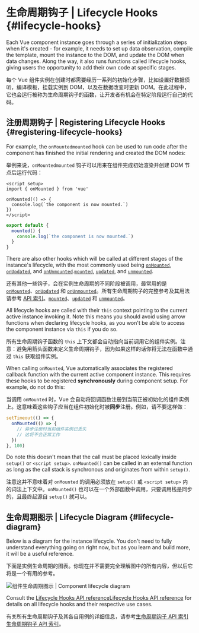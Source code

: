 # 生命周期钩子 | Lifecycle Hooks {#lifecycle-hooks}

Each Vue component instance goes through a series of initialization steps when it's created - for example, it needs to set up data observation, compile the template, mount the instance to the DOM, and update the DOM when data changes. Along the way, it also runs functions called lifecycle hooks, giving users the opportunity to add their own code at specific stages.

每个 Vue 组件实例在创建时都需要经历一系列的初始化步骤，比如设置好数据侦听，编译模板，挂载实例到 DOM，以及在数据改变时更新 DOM。在此过程中，它也会运行被称为生命周期钩子的函数，让开发者有机会在特定阶段运行自己的代码。

## 注册周期钩子 | Registering Lifecycle Hooks {#registering-lifecycle-hooks}

For example, the <span class="composition-api">`onMounted`</span><span class="options-api">`mounted`</span> hook can be used to run code after the component has finished the initial rendering and created the DOM nodes:

举例来说，<span class="composition-api">`onMounted`</span><span class="options-api">`mounted`</span> 钩子可以用来在组件完成初始渲染并创建 DOM 节点后运行代码：

<div class="composition-api">

```vue
<script setup>
import { onMounted } from 'vue'

onMounted(() => {
  console.log(`the component is now mounted.`)
})
</script>
```

</div>
<div class="options-api">

```js
export default {
  mounted() {
    console.log(`the component is now mounted.`)
  }
}
```

</div>

There are also other hooks which will be called at different stages of the instance's lifecycle, with the most commonly used being <span class="composition-api">[`onMounted`](/api/composition-api-lifecycle#onmounted), [`onUpdated`](/api/composition-api-lifecycle#onupdated), and [`onUnmounted`](/api/composition-api-lifecycle#onunmounted).</span><span class="options-api">[`mounted`](/api/options-lifecycle#mounted), [`updated`](/api/options-lifecycle#updated), and [`unmounted`](/api/options-lifecycle#unmounted).</span>

还有其他一些钩子，会在实例生命周期的不同阶段被调用，最常用的是 <span class="composition-api">[`onMounted`](/api/composition-api-lifecycle#onmounted)、[`onUpdated`](/api/composition-api-lifecycle#onupdated) 和 [`onUnmounted`](/api/composition-api-lifecycle#onunmounted)。所有生命周期钩子的完整参考及其用法请参考 [API 索引](/api/composition-api-lifecycle.html)。</span><span class="options-api">[`mounted`](/api/options-lifecycle#mounted)、[`updated`](/api/options-lifecycle#updated) 和 [`unmounted`](/api/options-lifecycle#unmounted)。</span>

<div class="options-api">

All lifecycle hooks are called with their `this` context pointing to the current active instance invoking it. Note this means you should avoid using arrow functions when declaring lifecycle hooks, as you won't be able to access the component instance via `this` if you do so.

所有生命周期钩子函数的 `this` 上下文都会自动指向当前调用它的组件实例。注意：避免用箭头函数来定义生命周期钩子，因为如果这样的话你将无法在函数中通过 `this` 获取组件实例。

</div>

<div class="composition-api">

When calling `onMounted`, Vue automatically associates the registered callback function with the current active component instance. This requires these hooks to be registered **synchronously** during component setup. For example, do not do this:

当调用 `onMounted` 时，Vue 会自动将回调函数注册到当前正被初始化的组件实例上。这意味着这些钩子应当在组件初始化时被**同步**注册。例如，请不要这样做：

```js
setTimeout(() => {
  onMounted(() => {
    // 异步注册时当前组件实例已丢失
    // 这将不会正常工作
  })
}, 100)
```

Do note this doesn't mean that the call must be placed lexically inside `setup()` or `<script setup>`. `onMounted()` can be called in an external function as long as the call stack is synchronous and originates from within `setup()`.

注意这并不意味着对 `onMounted` 的调用必须放在 `setup()` 或 `<script setup>` 内的词法上下文中。`onMounted()` 也可以在一个外部函数中调用，只要调用栈是同步的，且最终起源自 `setup()` 就可以。

</div>

## 生命周期图示 | Lifecycle Diagram {#lifecycle-diagram}

Below is a diagram for the instance lifecycle. You don't need to fully understand everything going on right now, but as you learn and build more, it will be a useful reference.

下面是实例生命周期的图表。你现在并不需要完全理解图中的所有内容，但以后它将是一个有用的参考。

![组件生命周期图示 | Component lifecycle diagram](./images/lifecycle_zh-CN.png)

<!-- https://www.figma.com/file/Xw3UeNMOralY6NV7gSjWdS/Vue-Lifecycle -->
<!-- https://www.figma.com/file/QHo4ehJ4TRx3f7gzRP1F1k/Vue-Lifecycle-(zh-CN) -->

Consult the <span class="composition-api">[Lifecycle Hooks API reference](/api/composition-api-lifecycle)</span><span class="options-api">[Lifecycle Hooks API reference](/api/options-lifecycle)</span> for details on all lifecycle hooks and their respective use cases.

有关所有生命周期钩子及其各自用例的详细信息，请参考<span class="composition-api">[生命周期钩子 API 索引](/api/composition-api-lifecycle)</span><span class="options-api">[生命周期钩子 API 索引](/api/options-lifecycle)</span>。
